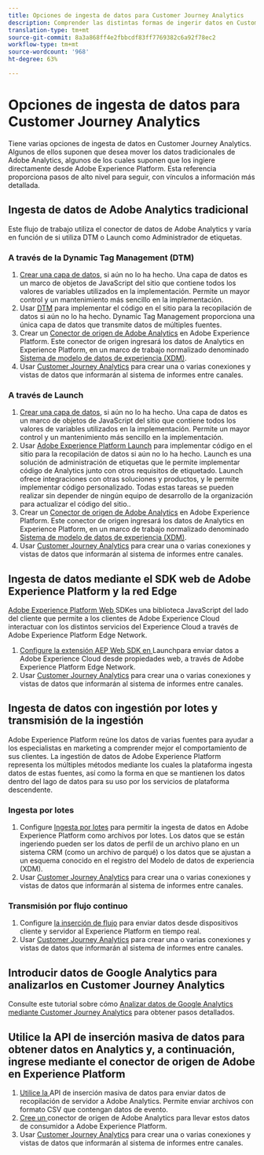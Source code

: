```yaml
---
title: Opciones de ingesta de datos para Customer Journey Analytics
description: Comprender las distintas formas de ingerir datos en Customer Journey Analytics
translation-type: tm+mt
source-git-commit: 8a3a868ff4e2fbbcdf83ff7769382c6a92f78ec2
workflow-type: tm+mt
source-wordcount: '968'
ht-degree: 63%

---
```



# Opciones de ingesta de datos para Customer Journey Analytics

Tiene varias opciones de ingesta de datos en Customer Journey Analytics. Algunos de ellos suponen que desea mover los datos tradicionales de Adobe Analytics, algunos de los cuales suponen que los ingiere directamente desde Adobe Experience Platform. Esta referencia proporciona pasos de alto nivel para seguir, con vínculos a información más detallada.

## Ingesta de datos de Adobe Analytics tradicional

Este flujo de trabajo utiliza el conector de datos de Adobe Analytics y varía en función de si utiliza DTM o Launch como Administrador de etiquetas.

### A través de la Dynamic Tag Management (DTM)

1. [Crear una capa de datos](https://docs.adobe.com/content/help/es-ES/analytics/implementation/prepare/data-layer.html), si aún no lo ha hecho. Una capa de datos es un marco de objetos de JavaScript del sitio que contiene todos los valores de variables utilizados en la implementación. Permite un mayor control y un mantenimiento más sencillo en la implementación.
1. Usar [DTM](https://docs.adobe.com/content/help/es-ES/analytics/implementation/other/dtm/dtm-implementation-overview.html) para implementar el código en el sitio para la recopilación de datos si aún no lo ha hecho. Dynamic Tag Management proporciona una única capa de datos que transmite datos de múltiples fuentes.
1. Crear un [Conector de origen de Adobe Analytics](https://docs.adobe.com/content/help/es-ES/experience-platform/sources/ui-tutorials/create/adobe-applications/analytics.html) en Adobe Experience Platform. Este conector de origen ingresará los datos de Analytics en Experience Platform, en un marco de trabajo normalizado denominado [Sistema de modelo de datos de experiencia (XDM)](https://docs.adobe.com/content/help/es-ES/experience-platform/xdm/home.html).
1. Usar [Customer Journey Analytics](https://docs.adobe.com/content/help/es-ES/analytics-platform/using/cja-overview/cja-getting-started.html) para crear una o varias conexiones y vistas de datos que informarán al sistema de informes entre canales.

### A través de Launch

1. [Crear una capa de datos](https://docs.adobe.com/content/help/en/analytics/implementation/prepare/data-layer.html), si aún no lo ha hecho. Una capa de datos es un marco de objetos de JavaScript del sitio que contiene todos los valores de variables utilizados en la implementación. Permite un mayor control y un mantenimiento más sencillo en la implementación.
1. Usar [Adobe Experience Platform Launch](https://docs.adobe.com/content/help/es-ES/analytics/implementation/launch/overview.html) para implementar código en el sitio para la recopilación de datos si aún no lo ha hecho. Launch es una solución de administración de etiquetas que le permite implementar código de Analytics junto con otros requisitos de etiquetado. Launch ofrece integraciones con otras soluciones y productos, y le permite implementar código personalizado. Todas estas tareas se pueden realizar sin depender de ningún equipo de desarrollo de la organización para actualizar el código del sitio..
1. Crear un [Conector de origen de Adobe Analytics](https://docs.adobe.com/content/help/en/experience-platform/sources/ui-tutorials/create/adobe-applications/analytics.html) en Adobe Experience Platform. Este conector de origen ingresará los datos de Analytics en Experience Platform, en un marco de trabajo normalizado denominado [Sistema de modelo de datos de experiencia (XDM)](https://docs.adobe.com/content/help/en/experience-platform/xdm/home.html).
1. Usar [Customer Journey Analytics](https://docs.adobe.com/content/help/en/analytics-platform/using/cja-overview/cja-getting-started.html) para crear una o varias conexiones y vistas de datos que informarán al sistema de informes entre canales.

## Ingesta de datos mediante el SDK web de Adobe Experience Platform y la red Edge

[Adobe Experience Platform Web ](https://experienceleague.adobe.com/docs/experience-platform/edge/home.html?lang=en) SDKes una biblioteca JavaScript del lado del cliente que permite a los clientes de Adobe Experience Cloud interactuar con los distintos servicios del Experience Cloud a través de Adobe Experience Platform Edge Network.

1. [Configure la extensión AEP Web SDK en ](https://experienceleague.adobe.com/docs/launch/using/extensions-ref/adobe-extension/aep-extension/overview.html?lang=en#configure-the-aep-web-sdk-extension) Launchpara enviar datos a Adobe Experience Cloud desde propiedades web, a través de Adobe Experience Platform Edge Network.
1. Usar [Customer Journey Analytics](https://docs.adobe.com/content/help/en/analytics-platform/using/cja-overview/cja-getting-started.html) para crear una o varias conexiones y vistas de datos que informarán al sistema de informes entre canales.

## Ingesta de datos con ingestión por lotes y transmisión de la ingestión

Adobe Experience Platform reúne los datos de varias fuentes para ayudar a los especialistas en marketing a comprender mejor el comportamiento de sus clientes. La ingestión de datos de Adobe Experience Platform representa los múltiples métodos mediante los cuales la plataforma ingesta datos de estas fuentes, así como la forma en que se mantienen los datos dentro del lago de datos para su uso por los servicios de plataforma descendente.

### Ingesta por lotes

1. Configure [Ingesta por lotes](https://experienceleague.adobe.com/docs/experience-platform/ingestion/batch/overview.html?lang=en#batch) para permitir la ingesta de datos en Adobe Experience Platform como archivos por lotes. Los datos que se están ingeriendo pueden ser los datos de perfil de un archivo plano en un sistema CRM (como un archivo de parqué) o los datos que se ajustan a un esquema conocido en el registro del Modelo de datos de experiencia (XDM).
1. Usar [Customer Journey Analytics](https://docs.adobe.com/content/help/en/analytics-platform/using/cja-overview/cja-getting-started.html) para crear una o varias conexiones y vistas de datos que informarán al sistema de informes entre canales.

### Transmisión por flujo continuo

1. Configure [la inserción de flujo](https://experienceleague.adobe.com/docs/experience-platform/ingestion/streaming/overview.html?lang=en#streaming) para enviar datos desde dispositivos cliente y servidor al Experience Platform en tiempo real.
1. Usar [Customer Journey Analytics](https://docs.adobe.com/content/help/en/analytics-platform/using/cja-overview/cja-getting-started.html) para crear una o varias conexiones y vistas de datos que informarán al sistema de informes entre canales.

## Introducir datos de Google Analytics para analizarlos en Customer Journey Analytics

Consulte este tutorial sobre cómo [Analizar datos de Google Analytics mediante Customer Journey Analytics](https://experienceleague.adobe.com/docs/platform-learn/comprehensive-technical-tutorial/module16/ex5.html?lang=en#objectives) para obtener pasos detallados.

## Utilice la API de inserción masiva de datos para obtener datos en Analytics y, a continuación, ingrese mediante el conector de origen de Adobe en Experience Platform

1. [Utilice la ](https://www.adobe.io/apis/experiencecloud/analytics/docs.html#!AdobeDocs/analytics-2.0-apis/master/bdia.md) API de inserción masiva de datos para enviar datos de recopilación de servidor a Adobe Analytics. Permite enviar archivos con formato CSV que contengan datos de evento.
1. [Cree un ](https://experienceleague.adobe.com/docs/experience-platform/sources/ui-tutorials/create/adobe-applications/analytics.html?lang=en) conector de origen de Adobe Analytics para llevar estos datos de consumidor a Adobe Experience Platform.
1. Usar [Customer Journey Analytics](https://docs.adobe.com/content/help/en/analytics-platform/using/cja-overview/cja-getting-started.html) para crear una o varias conexiones y vistas de datos que informarán al sistema de informes entre canales.